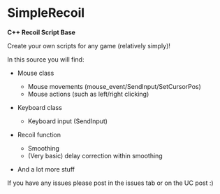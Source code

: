 # SimpleRecoil
**C++ Recoil Script Base**

Create your own scripts for any game (relatively simply)!

In this source you will find:

- Mouse class
  - Mouse movements (mouse_event/SendInput/SetCursorPos)
  - Mouse actions (such as left/right clicking)
  
- Keyboard class
  - Keyboard input (SendInput)
  
- Recoil function
  - Smoothing
  - (Very basic) delay correction within smoothing
 
- And a lot more stuff

If you have any issues please post in the issues tab or on the UC post :)

